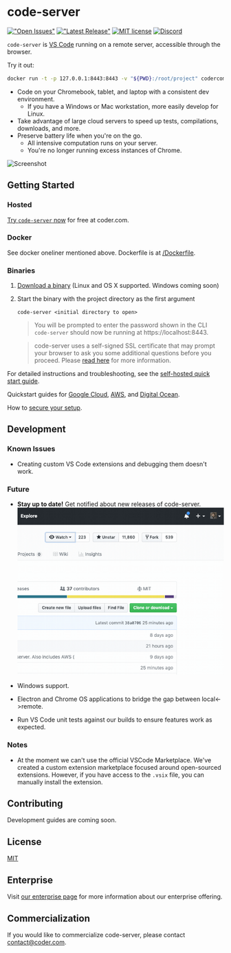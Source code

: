 # code-server

[!["Open Issues"](https://img.shields.io/github/issues-raw/codercom/code-server.svg)](https://github.com/codercom/code-server/issues)
[!["Latest Release"](https://img.shields.io/github/release/codercom/code-server.svg)](https://github.com/codercom/code-server/releases/latest)
[![MIT license](https://img.shields.io/badge/license-MIT-green.svg)](#)
[![Discord](https://discordapp.com/api/guilds/463752820026376202/widget.png)](https://discord.gg/zxSwN8Z)

`code-server` is [VS Code](https://github.com/Microsoft/vscode) running on a remote server, accessible through the browser.

Try it out:
```bash
docker run -t -p 127.0.0.1:8443:8443 -v "${PWD}:/root/project" codercom/code-server code-server --allow-http --no-auth
```

- Code on your Chromebook, tablet, and laptop with a consistent dev environment.
	- If you have a Windows or Mac workstation, more easily develop for Linux.
- Take advantage of large cloud servers to speed up tests, compilations, downloads, and more.
- Preserve battery life when you're on the go.
	- All intensive computation runs on your server.
	- You're no longer running excess instances of Chrome.

![Screenshot](/doc/assets/ide.png)

## Getting Started

### Hosted

[Try `code-server` now](https://coder.com/signup) for free at coder.com.

### Docker

See docker oneliner mentioned above. Dockerfile is at [/Dockerfile](/Dockerfile).

### Binaries

1.  [Download a binary](https://github.com/codercom/code-server/releases) (Linux and OS X supported. Windows coming soon)
2.  Start the binary with the project directory as the first argument

    ```
    code-server <initial directory to open>
    ```
	> You will be prompted to enter the password shown in the CLI
	`code-server` should now be running at https://localhost:8443.

	> code-server uses a self-signed SSL certificate that may prompt your browser to ask you some additional questions before you proceed. Please [read here](doc/self-hosted/index.md) for more information.

For detailed instructions and troubleshooting, see the [self-hosted quick start guide](doc/self-hosted/index.md).

Quickstart guides for [Google Cloud](doc/admin/install/google_cloud.md), [AWS](doc/admin/install/aws.md), and [Digital Ocean](doc/admin/install/digitalocean.md).

How to [secure your setup](/doc/security/ssl.md).

## Development

### Known Issues

- Creating custom VS Code extensions and debugging them doesn't work.

### Future
- **Stay up to date!** Get notified about new releases of code-server.
![Screenshot](/doc/assets/notified.gif)

- Windows support.
- Electron and Chrome OS applications to bridge the gap between local<->remote.
- Run VS Code unit tests against our builds to ensure features work as expected.

### Notes

- At the moment we can't use the official VSCode Marketplace. We've created a custom extension marketplace focused around open-sourced extensions. However, if you have access to the `.vsix` file, you can manually install the extension.

## Contributing

Development guides are coming soon.

## License

[MIT](LICENSE)

## Enterprise

Visit [our enterprise page](https://coder.com/enterprise) for more information about our enterprise offering.

## Commercialization

If you would like to commercialize code-server, please contact contact@coder.com.
